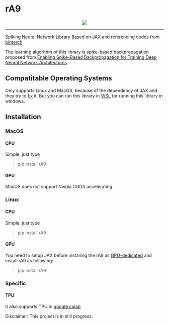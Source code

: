 # rA9
<p align="center">
  <img src=https://user-images.githubusercontent.com/42883224/100475287-11acfd00-3126-11eb-8f17-ae8d230a999f.png>
</p>
<hr>

Spiking Neural Network Library Based on [JAX](https://github.com/google/jax) and referencing codes from [bintorch](https://github.com/bingo619/bintorch)

The learning algorithm of this library is spike-based backpropagation proposed from [Enabling Spike-Based Backpropagation for Training Deep Neural Network Architectures](https://www.ncbi.nlm.nih.gov/pmc/articles/PMC7059737/)

## Compatitable Operating Systems

Only supports Linux and MacOS, because of the dependency of JAX and they try to [fix](https://github.com/google/jax/pull/4843) it.
But you can run this library in [WSL](https://docs.microsoft.com/en-us/windows/wsl/install-win10) for running this library in windows.

## Installation

### MacOS

#### CPU
Simple, just type 
> pip install rA9
#### GPU
MacOS does not support Nvidia CUDA accelerating. 
### Linux

#### CPU
Simple, just type 
> pip install rA9
#### GPU
You need to setup JAX before installing the rA9 as [GPU-dedicated](https://github.com/google/jax#pip-installation)
and install rA9 as following:
> pip install rA9
### Specific
#### TPU

It also supports TPU in [google colab](https://colab.research.google.com/)

Disclaimer: This project is in still progress.
